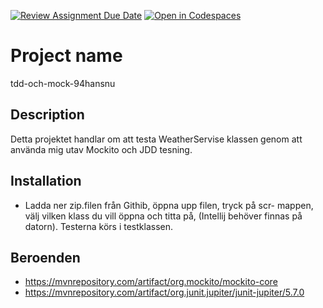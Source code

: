 [![Review Assignment Due Date](https://classroom.github.com/assets/deadline-readme-button-24ddc0f5d75046c5622901739e7c5dd533143b0c8e959d652212380cedb1ea36.svg)](https://classroom.github.com/a/-Un0hjO8)
[![Open in Codespaces](https://classroom.github.com/assets/launch-codespace-7f7980b617ed060a017424585567c406b6ee15c891e84e1186181d67ecf80aa0.svg)](https://classroom.github.com/open-in-codespaces?assignment_repo_id=11300465)
# Project name
tdd-och-mock-94hansnu
## Description
Detta projektet handlar om  att testa WeatherServise klassen genom att använda mig utav Mockito och JDD tesning.

## Installation
-  Ladda ner zip.filen från Githib, öppna upp filen, tryck på scr- mappen, välj vilken klass du vill öppna och titta på, (Intellij behöver finnas på datorn).  Testerna körs i testklassen.

## Beroenden
+ https://mvnrepository.com/artifact/org.mockito/mockito-core
+ https://mvnrepository.com/artifact/org.junit.jupiter/junit-jupiter/5.7.0
